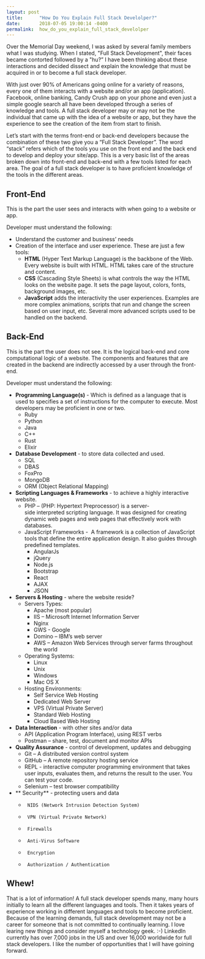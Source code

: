 ```yaml
---
layout: post
title:      "How Do You Explain Full Stack Develolper?"
date:       2018-07-05 19:00:14 -0400
permalink:  how_do_you_explain_full_stack_develolper
---
```



Over the Memorial Day weekend, I was asked by several family members what I was studying.  When I stated, "Full Stack Development", their faces became contorted followed by a "hu?”  I have been thinking about these interactions and decided dissect and explain the knowledge that must be acquired in or to become a full stack developer.

With just over 90% of Americans going online for a variety of reasons, every one of them interacts with a website and/or an app (application).  Facebook, online banking, Candy Crush app on your phone and even just a simple google search all have been developed through a series of knowledge and tools.  A full stack developer may or may not be the individual that came up with the idea of a website or app, but they have the experience to see the creation of the item from start to finish.

Let’s start with the terms front-end or back-end developers because the combination of these two give you a “Full Stack Developer”.  The word “stack” refers which of the tools you use on the front end and the back end to develop and deploy your site/app.  This is a very basic list of the areas broken down into front-end and back-end with a few tools listed for each area.  The goal of a full stack developer is to have proficient knowledge of the tools in the different areas.

## Front-End
This is the part the user sees and interacts with when going to a website or app.

Developer must understand the following:
*   Understand the customer and business’ needs
*   Creation of the interface and user experience.  These are just a few tools:
     *   **HTML** (Hyper Text Markup Language) is the backbone of the Web. Every website is built with HTML. HTML takes care of the structure and content.
     *   **CSS** (Cascading Style Sheets) is what controls the way the HTML looks on the website page.  It sets the page layout, colors, fonts, background images, etc.
     *   **JavaScript** adds the interactivity the user experiences.  Examples are more complex animations, scripts that run and change the screen based on user input, etc.  Several more advanced scripts used to be handled on the backend.  



## Back-End
This is the part the user does not see.  It is the logical back-end and core computational logic of a website. The components and features that are created in the backend are indirectly accessed by a user through the front-end.

Developer must understand the following: 
*  **Programming Language(s)** -  Which is defined as a language that is used to specifies a set of instructions for the computer to execute.  Most developers may be proficient in one or two.
    *  Ruby
    *  Python
    *  Java
    *  C++
    *  Rust
    *  Elixir
*  **Database Development** - to store data collected and used.
    *  SQL
    *  DBAS
    *  FoxPro
    *  MongoDB
    *  ORM (Object Relational Mapping)
*  **Scripting Languages &  Frameworks** - to achieve a highly interactive website.
    *  PHP – (PHP: Hypertext Preprocessor) is a server-side interpreted scripting language. It was designed for creating dynamic web pages and web pages that effectively work with databases.
    *  JavaScript Frameworks -  A framework is a collection of JavaScript tools that define the entire application design.  It also guides through predefined templates.
        *  AngularJs
        *  jQuery
        *  Node.js
        *  Bootstrap
        *  React
        *  AJAX
        *  JSON
*  **Servers & Hosting** - where the website reside?  
    *  Servers Types: 
        *  Apache (most popular)
        *  IIS – Microsoft Internet Information Server
        *  Nginx
        *  GWS - Google
        *  Domino – IBM’s web server
        *  AWS – Amazon Web Services through server farms throughout the world 
    *  Operating Systems:
        *  Linux 
        *  Unix
        *  Windows
        *  Mac OS X 
    *  Hosting Environments:
        *  Self Service Web Hosting
        *  Dedicated Web Server
        *  VPS (Virtual Private Server)
        *  Standard Web Hosting
        *  Cloud Based Web Hosting
*  **Data Interaction** - with other sites and/or data
    *  API (Application Program Interface), using REST verbs
    *  Postman – share, test, document and monitor APIs
*  **Quality Assurance** - control of development, updates and debugging
    *  Git – A distributed version control system
    *  GitHub – A remote repository hosting service
    *  REPL - interactive computer programming environment that takes user inputs, evaluates them, and returns the result to the user.  You can test your code.
    *  Selenium – test browser compatibility
*  **	Security** - protecting users and data
     *  	NIDS (Network Intrusion Detection System)
     *  	VPN (Virtual Private Network)
     *  	Firewalls
     *  	Anti-Virus Software
     *  	Encryption
     *  	Authorization / Authentication




## Whew! 
That is a lot of information!  A full stack developer spends many, many hours initially to learn all the different languages and tools.  Then it takes years of experience working in different languages and tools to become proficient.  Because of the learning demands, full stack development may not be a career for someone that is not committed to continually learning.  I love learing new things and consider myself a technology geek.  :-)  LinkedIn currently has over 7,000 jobs in the US and over 16,000 worldwide for full stack developers. I like the number of opportunities that I will have goining forward.

